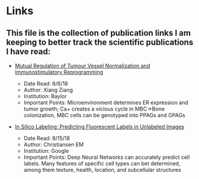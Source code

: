 # Links

## This file is the collection of publication links I am keeping to better track the scientific publications I have read:

* [Mutual Regulation of Tumour Vessel Normalization and Immunostimulatory Reprogramming](https://www.ncbi.nlm.nih.gov/pmc/articles/PMC5788037/)
	* Date Read: 8/8/18
	* Author: Xiang Ziang
	* Institution: Baylor
	* Important Points: Microenvironment determines ER expression and tumor growth; Ca+ creates a vicious cycle in MBC->Bone colonization, MBC cells can be genotyped into PPAGs and GPAGs


* [In Silico Labeling: Predicting Fluorescent Labels in Unlabeled Images](https://www.ncbi.nlm.nih.gov/pubmed/29656897)
	* Date Read: 8/15/18
	* Author: Christiansen EM
	* Institution: Google
	* Important Points: Deep Neural Networks can accurately predict cell labels. Many features of specific cell types can bet determined, among them texture, health, location, and subcellular structures

